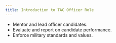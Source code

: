 ```yaml
---
title: Introduction to TAC Officer Role
---
```


- Mentor and lead officer candidates.
- Evaluate and report on candidate performance.
- Enforce military standards and values. 